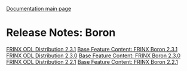 [Documentation main page](https://frinxio.github.io/Frinx-docs/)

# Release Notes: Boron

[FRINX ODL Distribution 2.3.1](Release_Notes/frinx-odl-distribution-2-3-1.md) [Base Feature Content: FRINX Boron 2.3.1](Release_Notes/frinx-odl-base-feature-content-rel-2-3-1.md)  
[FRINX ODL Distribution 2.3.0](Release_Notes/frinx-odl-distribution-2-3-0.md) [Base Feature Content: FRINX Boron 2.3.0](Release_Notes/frinx-odl-base-feature-content-rel-2-3-0.md)  
[FRINX ODL Distribution 2.2.1](Release_Notes/frinx-odl-distribution-2-2-1.md) [Base Feature Content: FRINX Boron 2.2.1](Release_Notes/frinx-odl-base-feature-content-rel-2-2-1.md)  
